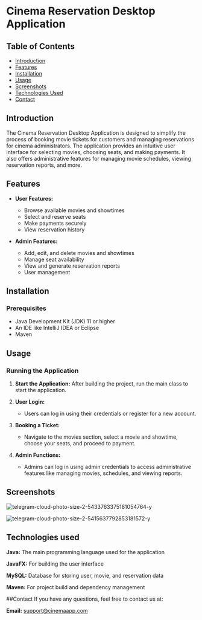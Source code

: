 # Cinema Reservation Desktop Application

## Table of Contents

- [Introduction](#introduction)
- [Features](#features)
- [Installation](#installation)
- [Usage](#usage)
- [Screenshots](#screenshots)
- [Technologies Used](#technologies-used)
- [Contact](#contact)

## Introduction

The Cinema Reservation Desktop Application is designed to simplify the process of booking movie tickets for customers and managing reservations for cinema administrators. The application provides an intuitive user interface for selecting movies, choosing seats, and making payments. It also offers administrative features for managing movie schedules, viewing reservation reports, and more.

## Features

- **User Features:**
  - Browse available movies and showtimes
  - Select and reserve seats
  - Make payments securely
  - View reservation history

- **Admin Features:**
  - Add, edit, and delete movies and showtimes
  - Manage seat availability
  - View and generate reservation reports
  - User management

## Installation

### Prerequisites

- Java Development Kit (JDK) 11 or higher
- An IDE like IntelliJ IDEA or Eclipse
- Maven

## Usage

### Running the Application

1. **Start the Application:** 
   After building the project, run the main class to start the application.

2. **User Login:**
   - Users can log in using their credentials or register for a new account.

3. **Booking a Ticket:**
   - Navigate to the movies section, select a movie and showtime, choose your seats, and proceed to payment.

4. **Admin Functions:**
   - Admins can log in using admin credentials to access administrative features like managing movies, schedules, and viewing reports.

## Screenshots

![telegram-cloud-photo-size-2-5433763375181054764-y](https://github.com/user-attachments/assets/6094a706-7d04-4bd4-a77f-bb0d99bb2ddc)

![telegram-cloud-photo-size-2-5415637792853181572-y](https://github.com/user-attachments/assets/e8b8d80f-d6e8-40fd-a528-c295e0166515)


## Technologies used

**Java:** The main programming language used for the application

**JavaFX:** For building the user interface

**MySQL:** Database for storing user, movie, and reservation data

**Maven:** For project build and dependency management

##Contact
If you have any questions, feel free to contact us at:

**Email:** support@cinemaapp.com
